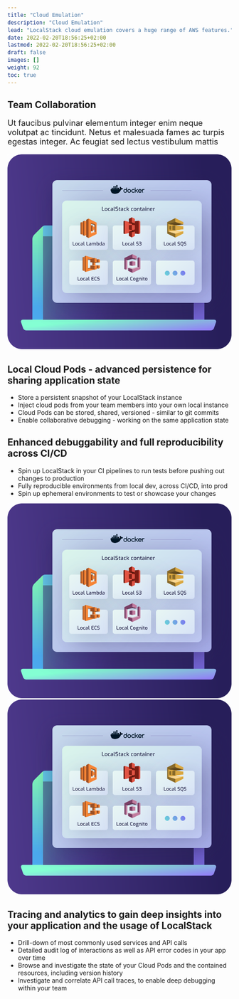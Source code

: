 ```yaml
---
title: "Cloud Emulation"
description: "Cloud Emulation"
lead: "LocalStack cloud emulation covers a huge range of AWS features."
date: 2022-02-20T18:56:25+02:00
lastmod: 2022-02-20T18:56:25+02:00
draft: false
images: []
weight: 92
toc: true
---
```

<section class="section section-sm bg-gradient-dark pb-8">
    <div class="container pb-7 pt-9 pt-sm-7">
      <div class="row justify-content-center align-items-center text-white">
        <h1 class="text-center m-0 pt-5">Team Collaboration</h1>
        <p class="text-center mt-4 mb-n6" style="font-size: 18px">Ut faucibus pulvinar elementum integer enim neque volutpat ac tincidunt. Netus et malesuada fames ac turpis egestas integer. Ac feugiat sed lectus vestibulum mattis </p>
      </div>
    </div>
</section>
<section class="section section-sm pb-15">
    <div class="container overlay-card mt-n8">
        <div class="row align-items-center gy-3 p-3">
            <div class="col-12 col-md-6 col-lg-5" style="text-align: center">
                <img src="sandbox.svg" class="img-fluid"/>
            </div>
            <div class="col-12 col-md-6, col-lg-7">
                <h2>Local Cloud Pods - advanced persistence for sharing application state</h2>
                <ul>
                    <li>Store a persistent snapshot of your LocalStack instance </li>
                    <li>Inject cloud pods from your team members into your own local instance</li>
                    <li>Cloud Pods can be stored, shared, versioned - similar to git commits</li>
                    <li>Enable collaborative debugging - working on the same application state</li>
                </ul>
            </div>
        </div>
    </div>
</section>
<section class="section section-sm bg-gradient-dark">
    <div class="container overlay-card mt-n12">
        <div class="row align-items-center gy-3 p-3">
            <div class="col-12 col-md-6, col-lg-7">
                <h2>Enhanced debuggability and full reproducibility across CI/CD</h2>
                <ul>
                    <li>Spin up LocalStack in your CI pipelines to run tests before pushing out changes to production </li>
                    <li>Fully reproducible environments from local dev, across CI/CD, into prod</li>
                    <li>Spin up ephemeral environments to test or showcase your changes</li>
                </ul>
            </div>
            <div class="col-12 col-md-6 col-lg-5" style="text-align: center">
                <img src="sandbox.svg" class="img-fluid"/>
            </div>
        </div>
    </div>
    <div class="container overlay-card mt-7 mb-6">
        <div class="row align-items-center gy-3 p-3">
            <div class="col-12 col-md-6 col-lg-5" style="text-align: center">
                <img src="sandbox.svg" class="img-fluid"/>
            </div>
            <div class="col-12 col-md-6, col-lg-7">
                <h2>Tracing and analytics to gain deep insights into your application and the usage of LocalStack</h2>
                <ul>
                    <li>Drill-down of most commonly used services and API calls</li>
                    <li>Detailed audit log of interactions as well as API error codes in your app over time</li>
                    <li>Browse and investigate the state of your Cloud Pods and the contained resources, including version history</li>
                    <li>Investigate and correlate API call traces, to enable deep debugging within your team</li>
                </ul>
            </div>
        </div>
    </div>
</section>
